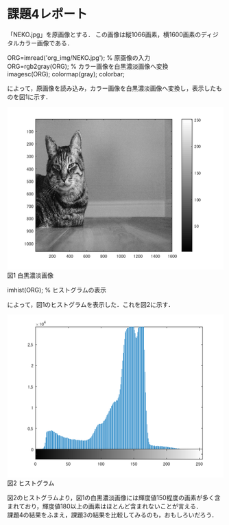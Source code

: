 # 課題4レポート

「NEKO.jpg」を原画像とする． この画像は縦1066画素，横1600画素のディジタルカラー画像である．  

ORG=imread('org_img/NEKO.jpg'); % 原画像の入力  
ORG=rgb2gray(ORG); % カラー画像を白黒濃淡画像へ変換  
imagesc(ORG); colormap(gray); colorbar;  

によって，原画像を読み込み，カラー画像を白黒濃淡画像へ変換し，表示したものを図1に示す．  

![図1 白黒濃淡画像](https://github.com/tainak/lecture_image_processing/blob/master/repo_img/kadai4_0.png)  
図1 白黒濃淡画像  

imhist(ORG); % ヒストグラムの表示  

によって，図1のヒストグラムを表示した．これを図2に示す．  

![図2 ヒストグラム](https://github.com/tainak/lecture_image_processing/blob/master/repo_img/kadai4_1.png)  
図2 ヒストグラム  

図2のヒストグラムより，図1の白黒濃淡画像には輝度値150程度の画素が多く含まれており，輝度値180以上の画素はほとんど含まれないことが言える．  
課題4の結果をふまえ，課題3の結果を比較してみるのも，おもしろいだろう．  
